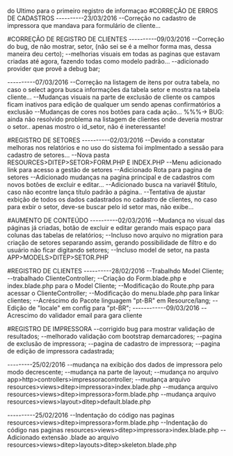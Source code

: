 do Ultimo para o primeiro registro de informaçao
#CORREÇÃO DE ERROS DE CADASTROS
----------23/03/2016
--Correção no cadastro de impressora que mandava para formulário de cliente...


#CORREÇÃO DE REGISTRO DE CLIENTES
----------09/03/2016
--Correção do bug, de não mostrar, setor, (não sei se é a melhor forma mas, dessa maneira deu certo);
--melhorias visuais em todas as paginas que estavam criadas até agora, fazendo todas como modelo padrão...
--adicionado provider que provê a debug bar;


----------07/03/2016
--Correção na listagem de itens por outra tabela, no caso o select agora busca informações da tabela setor e mostra na tabela cliente...
--Mudanças visuais na parte de exclusão de cliente os campos ficam inativos para edição de qualquer um sendo apenas confirmatórios a exclusão
--Mudanças de cores nos botões para cada ação...
%%%-> BUG: ainda não resolvido problema na listagem de clientes onde deveria mostrar o setor.. apenas mostro o id_setor, não é ineteressante!

#REGISTRO DE SETORES
----------02/03/2016
--Devido a constatar melhoras nos relatórios e no uso do sistema foi implmentado a sessão para cadastro de setores...
--Nova pasta RESOURCES>DITEP>SETOR>FORM.PHP E INDEX.PHP
--Menu adicionado link para acesso a gestão de setores
--Adicionado Rota para pagina de setores
--Adicionado mudanças na pagina principal e de cadastros com novos botões de excluir e editar...
--Adicionado busca na variavél $titulo, caso não econtre lança título padrão a página..
--Tentativa de ajustar exbição de todos os dados cadastrados no cadastro de clientes, no caso para exbir o setor, deve-se buscar pelo id setor mas, não exibe...

#AUMENTO DE CONTEÚDO
----------02/03/2016
--Mudança no visual das páginas já criadas, botão de excluir e editar gerando mais espaço para colunas das tabelas de relatórios;
--Incluso novo arquivo no migration para criação de setores separando assim, gerando possibilidade de filtro e do usuário não ficar digitando setores;
--Incluso model de setor, na pasta APP>MODELS>DITEP>SETOR.PHP

#REGISTRO DE CLIENTES
----------28/02/2016
--Trabalhdo Model Cliente;
--trabalhado ClienteController;
--Criação do Form.blade.php e index.blade.php para o Model Cliente;
--Modificação do Route.php para acessar o ClienteController;
--Modificação do menu.blade.php para linkar clientes;
--Acréscimo do Pacote linguagem "pt-BR" em Resource/lang;
--Edição de "locale" em config para "pt-BR";
------------09/03/2016
--Acrescimo do validador email para gara cliente

#REGISTRO DE IMPRESSORA
--corrigido bug para mostrar validação de resultados;
--melhorado validação com bootstrap demarcadores;
--pagina de exclusão de impressora;
--pagina de cadastro de impressora;
--pagina de edição de impressora cadastrada;

---------25/02/2016
--mudança na exibição dos dados de impressora pelo modo decrescente;
--mudança na parte de layout;
--mudança no arquivo app>http>controllers>impressoracontroller;
--mudança arquivo resources>views>ditep>impressora>index.blade.php
--mudança arquivo resources>views>ditep>impressora>form.blade.php
--mudança arquivo resources>views>layout>ditep>default.blade.php

----------25/02/2016
--Indentação do código nas paginas resources>views>ditep>impressora>form.blade.php
--Indentação do código nas paginas resources>views>ditep>impressora>index.blade.php
--Adicionado extensão .blade ao arquivo resources>views>ditep>layouts>ditep>skeleton.blade.php
